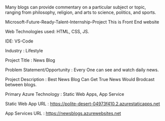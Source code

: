 Many blogs can provide commentary on a particular subject or topic, ranging from philosophy, religion, and arts to science, politics, and sports.

Microsoft-Future-Ready-Talent-Internship-Project This is Front End website

Web Technologies used: HTML, CSS, JS.

IDE: VS-Code

Industry : Lifestyle

Project Title : News Blog

Problem Statement/Opportunity : Every One can see and watch daily news.

Project Description : Best News Blog Can Get True News Would Brodcast between blogs.

Primary Azure Technology : Static Web Apps, App Service

Static Web App URL : https://polite-desert-04973f410.2.azurestaticapps.net

App Services URL : https://newsblogs.azurewebsites.net
